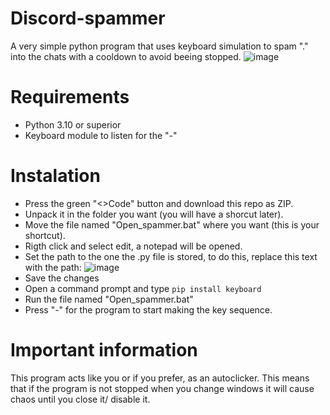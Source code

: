 # Discord-spammer
A very simple python program that uses keyboard simulation to spam "." into the chats with a cooldown to avoid beeing stopped.
![image](https://github.com/LytexWZ/Discord-spammer/assets/72569213/49385cdc-c44b-4574-b5fc-f37516b38ff4)



# Requirements 
- Python 3.10 or superior
- Keyboard module to listen for the "-"

# Instalation
- Press the green "<>Code" button and download this repo as ZIP.
- Unpack it in the folder you want (you will have a shorcut later).
- Move the file named "Open_spammer.bat" where you want (this is your shortcut).
- Rigth click and select edit, a notepad will be opened.
- Set the path to the one the .py file is stored, to do this, replace this text with the path:
  ![image](https://github.com/LytexWZ/Discord-spammer/assets/72569213/c50427a7-4f4c-4519-9d4e-488f1ee4d6ca)
- Save the changes
- Open a command prompt and type ```pip install keyboard```
- Run the file named "Open_spammer.bat"
- Press "-" for the program to start making the key sequence.

# Important information
This program acts like you or if you prefer, as an autoclicker. This means that if the program is not stopped 
when you change windows it will cause chaos until you close it/ disable it.

